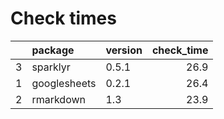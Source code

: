 # Check times

|   |package      |version | check_time|
|:--|:------------|:-------|----------:|
|3  |sparklyr     |0.5.1   |       26.9|
|1  |googlesheets |0.2.1   |       26.4|
|2  |rmarkdown    |1.3     |       23.9|


